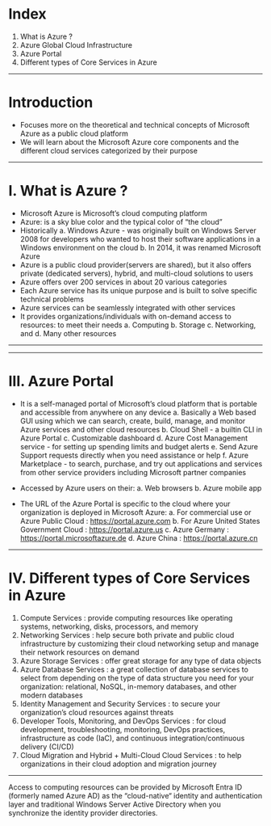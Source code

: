# Index
1. What is Azure ?
2. Azure Global Cloud Infrastructure
3. Azure Portal
4. Different types of Core Services in Azure
------------------------------------------------------------------------------------------------------------------------------------------------------------------------------------------------------------------------------------------------------------------------------------------------------
# Introduction
 - Focuses more on the theoretical and technical concepts of Microsoft Azure as a public cloud platform
 - We will learn about the Microsoft Azure core components and the different cloud services categorized by their purpose
------------------------------------------------------------------------------------------------------------------------------------------------------------------------------------------------------------------------------------------------------------------------------------------------------
# I. What is Azure ?
 - Microsoft Azure is Microsoft’s cloud computing platform
 - Azure: is a sky blue color and the typical color of “the cloud”
 - Historically
    a. Windows Azure - was originally built on Windows Server 2008 for developers who wanted to host their software applications in a Windows environment on the cloud
    b. In 2014, it was renamed Microsoft Azure
 - Azure is a public cloud provider(servers are shared), but it also offers private (dedicated servers), hybrid, and multi-cloud solutions to users
 - Azure offers over 200 services in about 20 various categories
 - Each Azure service has its unique purpose and is built to solve specific technical problems
 - Azure services can be seamlessly integrated with other services
 - It provides organizations/individuals with on-demand access to resources: to meet their needs
    a. Computing
    b. Storage
    c. Networking, and
    d. Many other resources
------------------------------------------------------------------------------------------------------------------------------------------------------------------------------------------------------------------------------------------------------------------------------------------------------

------------------------------------------------------------------------------------------------------------------------------------------------------------------------------------------------------------------------------------------------------------------------------------------------------
# III. Azure Portal
 - It is a self-managed portal of Microsoft’s cloud platform that is portable and accessible from anywhere on any device
    a. Basically a Web based GUI using which we can search, create, build, manage, and monitor Azure services and other cloud resources
    b. Cloud Shell - a builtin CLI in Azure Portal
    c. Customizable dashboard
    d. Azure Cost Management service - for setting up spending limits and budget alerts
    e. Send Azure Support requests directly when you need assistance or help
    f. Azure Marketplace -  to search, purchase, and try out applications and services from other service providers including Microsoft partner companies
   
 - Accessed by Azure users on their: 
    a. Web browsers
    b. Azure mobile app

 - The URL of the Azure Portal is specific to the cloud where your organization is deployed in Microsoft Azure:
    a. For commercial use or Azure Public Cloud :  https://portal.azure.com
    b. For Azure United States Government Cloud :  https://portal.azure.us
    c. Azure Germany                            :  https://portal.microsoftazure.de
    d. Azure China                              :  https://portal.azure.cn

------------------------------------------------------------------------------------------------------------------------------------------------------------------------------------------------------------------------------------------------------------------------------------------------------
# IV. Different types of Core Services in Azure
 1. Compute Services                                        : provide computing resources like operating systems, networking, disks, processors, and memory
 2. Networking Services                                     : help secure both private and public cloud infrastructure by customizing their cloud networking setup and manage their network resources on demand
 3. Azure Storage Services                                  : offer great storage for any type of data objects
 4. Azure Database Services                                 : a great collection of database services to select from depending on the type of data structure you need for your organization: relational, NoSQL, in-memory databases, and other modern databases
 5. Identity Management and Security Services               : to secure your organization’s cloud resources against threats
 6. Developer Tools, Monitoring, and DevOps Services        : for cloud development, troubleshooting, monitoring, DevOps practices, infrastructure as code (IaC), and continuous integration/continuous delivery (CI/CD)
 7. Cloud Migration and Hybrid + Multi-Cloud Cloud Services : to help organizations in their cloud adoption and migration journey
    
------------------------------------------------------------------------------------------------------------------------------------------------------------------------------------------------------------------------------------------------------------------------------------------------------
Access to computing resources can be provided by Microsoft Entra ID (formerly named Azure AD) as the “cloud-native“ identity and authentication layer and traditional Windows Server Active Directory when you synchronize the identity provider directories.
